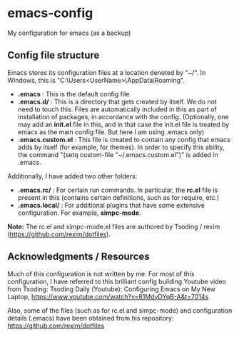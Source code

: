 # emacs-config
My configuration for emacs (as a backup)

## Config file structure

Emacs stores its configuration files at a location denoted by "~/". In Windows, this is "C:\Users\<UserName>\AppData\Roaming\".

- **.emacs** : This is the default config file.
- **.emacs.d/** : This is a directory that gets created by itself. We do not need to touch this. Files are automatically included in this as part of installation of packages, in accordance with the config. (Optionally, one may add an **init.el** file in this, and in that case the init.el file is treated by emacs as the main config file. But here I am using .emacs only)
- **.emacs.custom.el** : This file is created to contain any config that emacs adds by itself (for example, for themes). In order to specify this ability, the command "(setq custom-file "~/.emacs.custom.el")" is added in .emacs.

Additionally, I have added two other folders:

- **.emacs.rc/** : For certain run commands. In particular, the **rc.el** file is present in this (contains certain definitions, such as for require, etc.)
- **.emacs.local/** : For additional plugins that have some extensive configuration. For example, **simpc-mode**.

**Note:** The rc.el and simpc-mode.el files are authored by Tsoding / rexim (https://github.com/rexim/dotfiles).

## Acknowledgments / Resources

Much of this configuration is not written by me. For most of this configuration, I have referred to this brilliant config building Youtube video from Tsoding:
Tsoding Daily (Youtube): Configuring Emacs on My New Laptop, https://www.youtube.com/watch?v=81MdyDYqB-A&t=7014s

Also, some of the files (such as for rc.el and simpc-mode) and configuration details (.emacs) have been obtained from his repository:
https://github.com/rexim/dotfiles
